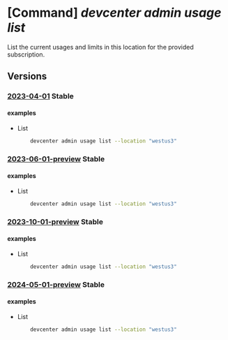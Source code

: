 # [Command] _devcenter admin usage list_

List the current usages and limits in this location for the provided subscription.

## Versions

### [2023-04-01](/Resources/mgmt-plane/L3N1YnNjcmlwdGlvbnMve30vcHJvdmlkZXJzL21pY3Jvc29mdC5kZXZjZW50ZXIvbG9jYXRpb25zL3t9L3VzYWdlcw==/2023-04-01.xml) **Stable**

<!-- mgmt-plane /subscriptions/{}/providers/microsoft.devcenter/locations/{}/usages 2023-04-01 -->

#### examples

- List
    ```bash
        devcenter admin usage list --location "westus3"
    ```

### [2023-06-01-preview](/Resources/mgmt-plane/L3N1YnNjcmlwdGlvbnMve30vcHJvdmlkZXJzL21pY3Jvc29mdC5kZXZjZW50ZXIvbG9jYXRpb25zL3t9L3VzYWdlcw==/2023-06-01-preview.xml) **Stable**

<!-- mgmt-plane /subscriptions/{}/providers/microsoft.devcenter/locations/{}/usages 2023-06-01-preview -->

#### examples

- List
    ```bash
        devcenter admin usage list --location "westus3"
    ```

### [2023-10-01-preview](/Resources/mgmt-plane/L3N1YnNjcmlwdGlvbnMve30vcHJvdmlkZXJzL21pY3Jvc29mdC5kZXZjZW50ZXIvbG9jYXRpb25zL3t9L3VzYWdlcw==/2023-10-01-preview.xml) **Stable**

<!-- mgmt-plane /subscriptions/{}/providers/microsoft.devcenter/locations/{}/usages 2023-10-01-preview -->

#### examples

- List
    ```bash
        devcenter admin usage list --location "westus3"
    ```

### [2024-05-01-preview](/Resources/mgmt-plane/L3N1YnNjcmlwdGlvbnMve30vcHJvdmlkZXJzL21pY3Jvc29mdC5kZXZjZW50ZXIvbG9jYXRpb25zL3t9L3VzYWdlcw==/2024-05-01-preview.xml) **Stable**

<!-- mgmt-plane /subscriptions/{}/providers/microsoft.devcenter/locations/{}/usages 2024-05-01-preview -->

#### examples

- List
    ```bash
        devcenter admin usage list --location "westus3"
    ```
